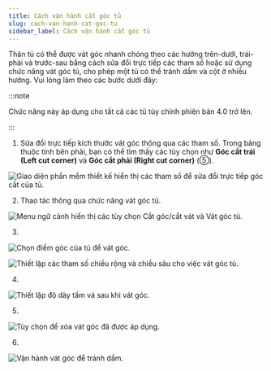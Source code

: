 ```yaml
---
title: Cách vận hành cắt góc tủ
slug: cach-van-hanh-cat-goc-tu
sidebar_label: Cách vận hành cắt góc tủ
---
```


Thân tủ có thể được vát góc nhanh chóng theo các hướng trên-dưới, trái-phải và trước-sau bằng cách sửa đổi trực tiếp các tham số hoặc sử dụng chức năng vát góc tủ, cho phép một tủ có thể tránh dầm và cột ở nhiều hướng. Vui lòng làm theo các bước dưới đây:

:::note

Chức năng này áp dụng cho tất cả các tủ tùy chỉnh phiên bản 4.0 trở lên.

:::

1. Sửa đổi trực tiếp kích thước vát góc thông qua các tham số. Trong bảng thuộc tính bên phải, bạn có thể tìm thấy các tùy chọn như **Góc cắt trái (Left cut corner)** và **Góc cắt phải (Right cut corner)** (⑤).

![Giao diện phần mềm thiết kế hiển thị các tham số để sửa đổi trực tiếp góc cắt của tủ.](https://storage.googleapis.com/jegavn_kb/images/53bb6c1c-644b-46c7-869e-cd57ce662d86.png)

2. Thao tác thông qua chức năng vát góc tủ.

![Menu ngữ cảnh hiển thị các tùy chọn Cắt góc/cắt vát và Vát góc tủ.](https://storage.googleapis.com/jegavn_kb/images/76f859e1-9d05-453f-8914-7adcfdacd869.png)

3. 

![Chọn điểm góc của tủ để vát góc.](https://storage.googleapis.com/jegavn_kb/images/bf62e004-9f58-4c08-8185-3a61f97f3cb5.png)

![Thiết lập các tham số chiều rộng và chiều sâu cho việc vát góc tủ.](https://storage.googleapis.com/jegavn_kb/images/aeccf17d-80b3-4292-9078-3c734c68ba02.png)

4. 

![Thiết lập độ dày tấm vá sau khi vát góc.](https://storage.googleapis.com/jegavn_kb/images/82ba8953-f4cd-4f4f-9176-f249227c213f.png)

5. 

![Tùy chọn để xóa vát góc đã được áp dụng.](https://storage.googleapis.com/jegavn_kb/images/b265a926-d867-4b45-904c-6f6403ebeb1d.png)

6. 

![Vận hành vát góc để tránh dầm.](https://storage.googleapis.com/jegavn_kb/images/9efc8ff5-35f0-40c0-8abc-2c4eeb164e11.png)